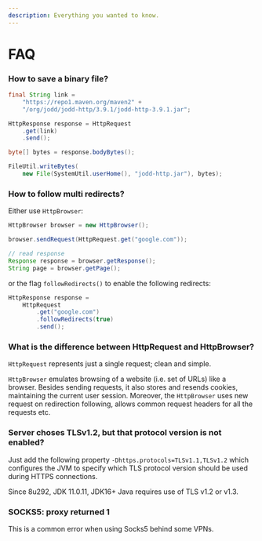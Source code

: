 ```yaml
---
description: Everything you wanted to know.
---
```


# FAQ

### How to save a binary file?

```java
final String link =
    "https://repo1.maven.org/maven2" +
    "/org/jodd/jodd-http/3.9.1/jodd-http-3.9.1.jar";

HttpResponse response = HttpRequest
    .get(link)
    .send();

byte[] bytes = response.bodyBytes();

FileUtil.writeBytes(
    new File(SystemUtil.userHome(), "jodd-http.jar"), bytes);
```

### How to follow multi redirects?

Either use `HttpBrowser`:

```java
HttpBrowser browser = new HttpBrowser();

browser.sendRequest(HttpRequest.get("google.com"));

// read response
Response response = browser.getResponse();
String page = browser.getPage();
```

or the flag `followRedirects()` to enable the following redirects:

```java
HttpResponse response =
    HttpRequest
        .get("google.com")
        .followRedirects(true)
        .send();
```

### What is the difference between HttpRequest and HttpBrowser?

`HttpRequest` represents just a single request; clean and simple.

`HttpBrowser` emulates browsing of a website (i.e. set of URLs) like a browser. Besides sending requests, it also stores and resends cookies, maintaining the current user session. Moreover, the `HttpBrowser` uses new request on redirection following, allows common request headers for all the requests etc.

### Server choses TLSv1.2, but that protocol version is not enabled?

Just add the following property `-Dhttps.protocols=TLSv1.1,TLSv1.2` which configures the JVM to specify which TLS protocol version should be used during HTTPS connections.

Since 8u292, JDK 11.0.11, JDK16+ Java requires use of TLS v1.2 or v1.3.

### SOCKS5: proxy returned 1

This is a common error when using Socks5 behind some VPNs.
